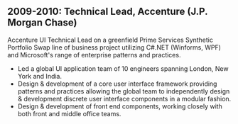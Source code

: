 
2009-2010: Technical Lead, Accenture (J.P. Morgan Chase)
--------------------------------------------------------
Accenture UI Technical Lead on a greenfield Prime Services Synthetic Portfolio Swap line of business project utilizing
C#.NET (Winforms, WPF) and Microsoft's range of enterprise patterns and practices.

* Led a global UI application team of 10 engineers spanning London, New York and India.
* Design & development of a core user interface framework providing patterns and practices allowing the global team to
  independently design & development discrete user interface components in a modular fashion.
* Design & development of front end components, working closely with both front and middle office teams.
